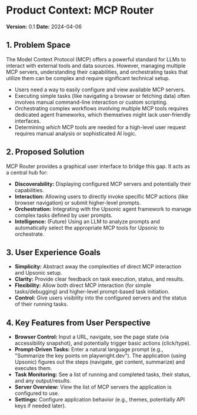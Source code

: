 # Product Context: MCP Router

**Version:** 0.1
**Date:** 2024-04-06

## 1. Problem Space

The Model Context Protocol (MCP) offers a powerful standard for LLMs to interact with external tools and data sources. However, managing multiple MCP servers, understanding their capabilities, and orchestrating tasks that utilize them can be complex and require significant technical setup.

- Users need a way to easily configure and view available MCP servers.
- Executing simple tasks (like navigating a browser or fetching data) often involves manual command-line interaction or custom scripting.
- Orchestrating complex workflows involving multiple MCP tools requires dedicated agent frameworks, which themselves might lack user-friendly interfaces.
- Determining *which* MCP tools are needed for a high-level user request requires manual analysis or sophisticated AI logic.

## 2. Proposed Solution

MCP Router provides a graphical user interface to bridge this gap. It acts as a central hub for:

- **Discoverability:** Displaying configured MCP servers and potentially their capabilities.
- **Interaction:** Allowing users to directly invoke specific MCP actions (like browser navigation) or submit higher-level prompts.
- **Orchestration:** Integrating with the Upsonic agent framework to manage complex tasks defined by user prompts.
- **Intelligence:** (Future) Using an LLM to analyze prompts and automatically select the appropriate MCP tools for Upsonic to orchestrate.

## 3. User Experience Goals

- **Simplicity:** Abstract away the complexities of direct MCP interaction and Upsonic setup.
- **Clarity:** Provide clear feedback on task execution, status, and results.
- **Flexibility:** Allow both direct MCP interaction (for simple tasks/debugging) and higher-level prompt-based task initiation.
- **Control:** Give users visibility into the configured servers and the status of their running tasks.

## 4. Key Features from User Perspective

- **Browser Control:** Input a URL, navigate, see the page state (via accessibility snapshot), and potentially trigger basic actions (click/type).
- **Prompt-Driven Tasks:** Enter a natural language prompt (e.g., "Summarize the key points on playwright.dev"). The application (using Upsonic) figures out the steps (navigate, get content, summarize) and executes them.
- **Task Monitoring:** See a list of running and completed tasks, their status, and any output/results.
- **Server Overview:** View the list of MCP servers the application is configured to use.
- **Settings:** Configure application behavior (e.g., themes, potentially API keys if needed later). 
